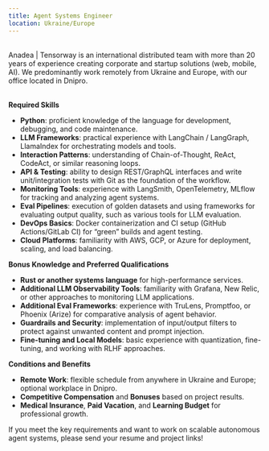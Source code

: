 ```yaml
---
title: Agent Systems Engineer
location: Ukraine/Europe
---
```

\
Anadea | Tensorway is an international distributed team with more than 20 years of experience creating corporate and startup solutions (web, mobile, AI). We predominantly work remotely from Ukraine and Europe, with our office located in Dnipro.

\
**Required Skills**

* **Python**: proficient knowledge of the language for development, debugging, and code maintenance.
* **LLM Frameworks**: practical experience with LangChain / LangGraph, LlamaIndex for orchestrating models and tools.
* **Interaction Patterns**: understanding of Chain-of-Thought, ReAct, CodeAct, or similar reasoning loops.
* **API & Testing**: ability to design REST/GraphQL interfaces and write unit/integration tests with Git as the foundation of the workflow.
* **Monitoring Tools**: experience with LangSmith, OpenTelemetry, MLflow for tracking and analyzing agent systems.
* **Eval Pipelines**: execution of golden datasets and using frameworks for evaluating output quality, such as various tools for LLM evaluation.
* **DevOps Basics**: Docker containerization and CI setup (GitHub Actions/GitLab CI) for “green” builds and agent testing.
* **Cloud Platforms**: familiarity with AWS, GCP, or Azure for deployment, scaling, and load balancing.



**Bonus Knowledge and Preferred Qualifications**

* **Rust or another systems language** for high-performance services.
* **Additional LLM Observability Tools**: familiarity with Grafana, New Relic, or other approaches to monitoring LLM applications.
* **Additional Eval Frameworks**: experience with TruLens, Promptfoo, or Phoenix (Arize) for comparative analysis of agent behavior.
* **Guardrails and Security**: implementation of input/output filters to protect against unwanted content and prompt injection.
* **Fine-tuning and Local Models**: basic experience with quantization, fine-tuning, and working with RLHF approaches.



**Conditions and Benefits**

* **Remote Work**: flexible schedule from anywhere in Ukraine and Europe; optional workplace in Dnipro.
* **Competitive Compensation** and **Bonuses** based on project results.
* **Medical Insurance**, **Paid Vacation**, and **Learning Budget** for professional growth.

If you meet the key requirements and want to work on scalable autonomous agent systems, please send your resume and project links!